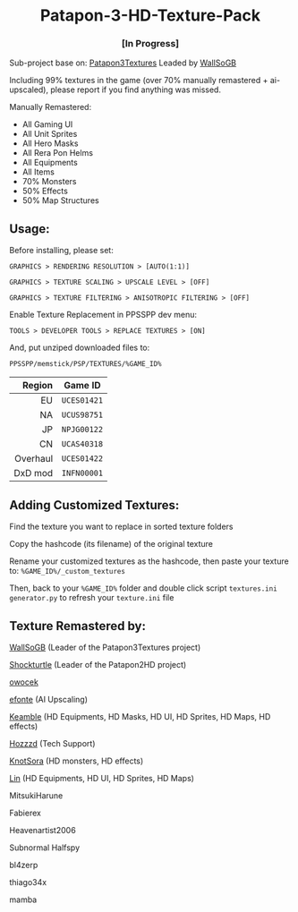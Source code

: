 <h1 align="center">Patapon-3-HD-Texture-Pack</h1>
<h3 align="center">[In Progress]</h5>

Sub-project base on: [Patapon3Textures](https://github.com/WallSoGB/Patapon3Textures) Leaded by [WallSoGB](https://github.com/WallSoGB)

Including 99% textures in the game (over 70% manually remastered + ai-upscaled), please report if you find anything was missed.


Manually Remastered:
- All Gaming UI
- All Unit Sprites
- All Hero Masks
- All Rera Pon Helms
- All Equipments
- All Items
- 70% Monsters
- 50% Effects
- 50% Map Structures

## Usage:

Before installing, please set:

`GRAPHICS > RENDERING RESOLUTION > [AUTO(1:1)]`

`GRAPHICS > TEXTURE SCALING > UPSCALE LEVEL > [OFF]`

`GRAPHICS > TEXTURE FILTERING > ANISOTROPIC FILTERING > [OFF]`

Enable Texture Replacement in PPSSPP dev menu:

`TOOLS > DEVELOPER TOOLS > REPLACE TEXTURES > [ON]`

And, put unziped downloaded files to:

`PPSSPP/memstick/PSP/TEXTURES/%GAME_ID%`

|  Region | Game ID     |
| ------: | ----------- |
|      EU | `UCES01421` |
|      NA | `UCUS98751` |
|      JP | `NPJG00122` |
|      CN | `UCAS40318` |
|Overhaul | `UCES01422` |
| DxD mod | `INFN00001` |

## Adding Customized Textures:

Find the texture you want to replace in sorted texture folders

Copy the hashcode (its filename) of the original texture

Rename your customized textures as the hashcode, then paste your texture to:
`%GAME_ID%/_custom_textures`

Then, back to your  `%GAME_ID%` folder and double click script `textures.ini generator.py` to refresh your `texture.ini` file

## Texture Remastered by:

[WallSoGB](https://github.com/WallSoGB) (Leader of the Patapon3Textures project)

[Shockturtle](https://github.com/shockturtle) (Leader of the Patapon2HD project)

[owocek](https://github.com/owocekTV)

[efonte](https://github.com/efonte) (AI Upscaling)

[Keamble](https://github.com/Kaemble) (HD Equipments, HD Masks, HD UI, HD Sprites, HD Maps, HD effects)

[Hozzzd](https://github.com/Hozzzd) (Tech Support)

[KnotSora](https://github.com/KnotSora) (HD monsters, HD effects)

[Lin](https://github.com/Lin-zl522) (HD Equipments, HD UI, HD Sprites, HD Maps)

MitsukiHarune

Fabierex

Heavenartist2006

Subnormal Halfspy

bl4zerp

thiago34x

mamba

